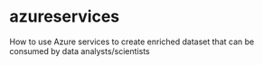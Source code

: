 # azureservices
How to use Azure services to create enriched dataset that can be consumed by data analysts/scientists
